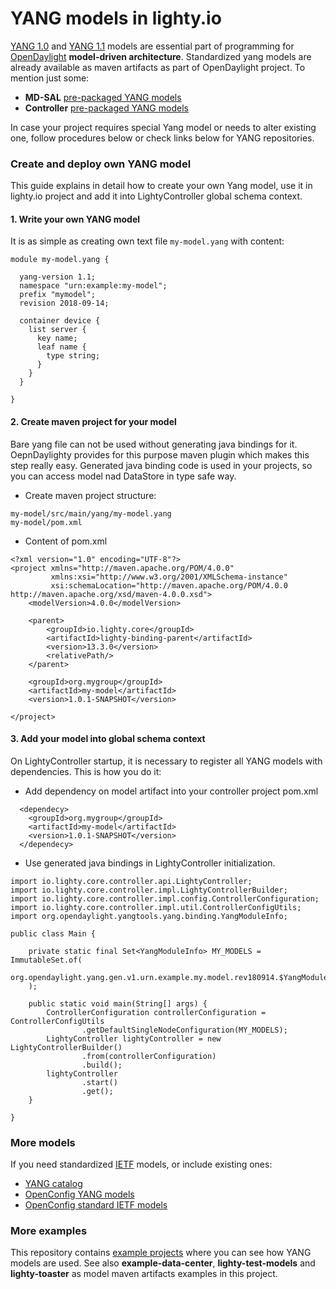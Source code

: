 # YANG models in lighty.io
[YANG 1.0](https://tools.ietf.org/html/rfc6020) and [YANG 1.1](https://tools.ietf.org/html/rfc7950) models are essential part of programming for [OpenDaylight](https://www.opendaylight.org/) __model-driven architecture__.
Standardized yang models are already available as maven artifacts as part of OpenDaylight project.
To mention just some:

* __MD-SAL__ [pre-packaged YANG models](https://nexus.opendaylight.org/content/repositories/opendaylight.release/org/opendaylight/mdsal/model/)
* __Controller__ [pre-packaged YANG models](https://nexus.opendaylight.org/content/repositories/opendaylight.release/org/opendaylight/controller/model/) 

In case your project requires special Yang model or needs to alter existing one, follow procedures below or check links below for YANG repositories.

### Create and deploy own YANG model
This guide explains in detail how to create your own Yang model, 
use it in lighty.io project and add it into LightyController global schema context.

#### 1. Write your own YANG model
It is as simple as creating own text file ``my-model.yang`` with content:
```
module my-model.yang {

  yang-version 1.1;
  namespace "urn:example:my-model";
  prefix "mymodel";
  revision 2018-09-14;

  container device {
    list server {
      key name;
      leaf name {
        type string;
      }
    }
  }

}
```

#### 2. Create maven project for your model
Bare yang file can not be used without generating java bindings for it. OepnDaylighty provides for this purpose 
maven plugin which makes this step really easy. Generated java binding code is used in your projects, so you can
access model nad DataStore in type safe way.

* Create maven project structure:
```
my-model/src/main/yang/my-model.yang
my-model/pom.xml
```

* Content of pom.xml
```
<?xml version="1.0" encoding="UTF-8"?>
<project xmlns="http://maven.apache.org/POM/4.0.0"
         xmlns:xsi="http://www.w3.org/2001/XMLSchema-instance"
         xsi:schemaLocation="http://maven.apache.org/POM/4.0.0 http://maven.apache.org/xsd/maven-4.0.0.xsd">
    <modelVersion>4.0.0</modelVersion>

    <parent>
        <groupId>io.lighty.core</groupId>
        <artifactId>lighty-binding-parent</artifactId>
        <version>13.3.0</version>
        <relativePath/>
    </parent>

    <groupId>org.mygroup</groupId>
    <artifactId>my-model</artifactId>
    <version>1.0.1-SNAPSHOT</version>

</project>
```

#### 3. Add your model into global schema context
On LightyController startup, it is necessary to register all YANG models with dependencies. This is how you do it:

* Add dependency on model artifact into your controller project pom.xml
```
  <dependecy>
    <groupId>org.mygroup</groupId>
    <artifactId>my-model</artifactId>
    <version>1.0.1-SNAPSHOT</version>
  </dependecy>
```

* Use generated java bindings in LightyController initialization.
```
import io.lighty.core.controller.api.LightyController;
import io.lighty.core.controller.impl.LightyControllerBuilder;
import io.lighty.core.controller.impl.config.ControllerConfiguration;
import io.lighty.core.controller.impl.util.ControllerConfigUtils;
import org.opendaylight.yangtools.yang.binding.YangModuleInfo;

public class Main {

    private static final Set<YangModuleInfo> MY_MODELS = ImmutableSet.of(
            org.opendaylight.yang.gen.v1.urn.example.my.model.rev180914.$YangModuleInfoImpl.getInstance()
    );

    public static void main(String[] args) {
        ControllerConfiguration controllerConfiguration = ControllerConfigUtils
                .getDefaultSingleNodeConfiguration(MY_MODELS);
        LightyController lightyController = new LightyControllerBuilder()
                .from(controllerConfiguration)
                .build();
        lightyController
                .start()
                .get();
    }

}
```

### More models 
If you need standardized [IETF](https://www.ietf.org/) models, or include existing ones:

* [YANG catalog](https://yangcatalog.org/)
* [OpenConfig YANG models](https://github.com/openconfig/public)
* [OpenConfig standard IETF models](https://github.com/openconfig/yang)

### More examples
This repository contains [example projects](../lighty-examples/README.md) where you can see how YANG models are used.
See also __example-data-center__, __lighty-test-models__ and __lighty-toaster__ as model maven artifacts examples in this project.
